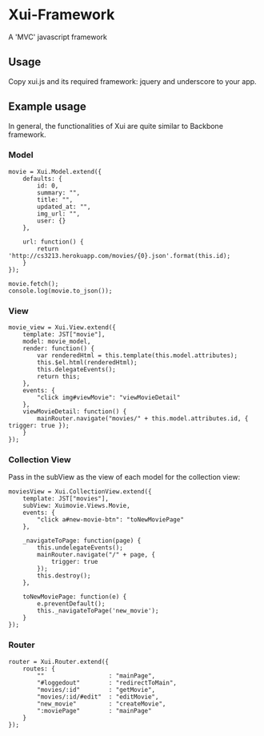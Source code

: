 # Xui-Framework

A 'MVC' javascript framework

## Usage

Copy xui.js and its required framework: jquery and underscore to your app.
    
## Example usage

In general, the functionalities of Xui are quite similar to Backbone framework.

### Model
    movie = Xui.Model.extend({
        defaults: {
            id: 0,
            summary: "",
            title: "",
            updated_at: "",
            img_url: "",
            user: {}
        },

        url: function() {
            return 'http://cs3213.herokuapp.com/movies/{0}.json'.format(this.id);
        }
    });

    movie.fetch();
    console.log(movie.to_json());

### View
    movie_view = Xui.View.extend({
        template: JST["movie"],
        model: movie_model,
        render: function() {
            var renderedHtml = this.template(this.model.attributes);
            this.$el.html(renderedHtml);
            this.delegateEvents();
            return this;
        },
        events: {
            "click img#viewMovie": "viewMovieDetail"
        },
        viewMovieDetail: function() {
            mainRouter.navigate("movies/" + this.model.attributes.id, { trigger: true });
        }
    });

### Collection View

Pass in the subView as the view of each model for the collection view:

    moviesView = Xui.CollectionView.extend({
        template: JST["movies"],
        subView: Xuimovie.Views.Movie,
        events: {
            "click a#new-movie-btn": "toNewMoviePage"
        },

        _navigateToPage: function(page) {
            this.undelegateEvents();
            mainRouter.navigate("/" + page, {
                trigger: true
            });
            this.destroy();
        },

        toNewMoviePage: function(e) {
            e.preventDefault();
            this._navigateToPage('new_movie');
        }
    });

### Router
    router = Xui.Router.extend({
        routes: {
            ""                  : "mainPage",
            "#loggedout"        : "redirectToMain",
            "movies/:id"        : "getMovie",
            "movies/:id/#edit"  : "editMovie",
            "new_movie"         : "createMovie",
            ":moviePage"        : "mainPage"
        }
    });